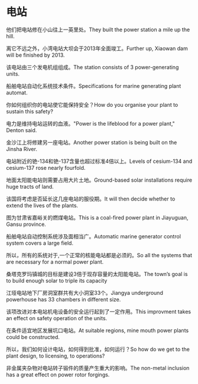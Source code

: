 # 电站

<p><span class="chinese">他们把电站修在小山往上一英里处。</span><span class="english">They built the power station a mile up the hill.</span></p>

<p><span class="chinese">离它不远之外，小湾电站大坝会于2013年全面竣工。</span><span class="english">Further up, Xiaowan dam will be finished by 2013.</span></p>

<p><span class="chinese">该电站由三个发电机组组成。</span><span class="english">The station consists of 3 power-generating units.</span></p>

<p><span class="chinese">船舶电站自动化系统技术条件。</span><span class="english">Specifications for marine generating plant automat.</span></p>

<p><span class="chinese">你如何组织你的电站使它能保持安全？</span><span class="english">How do you organise your plant to sustain this safety?</span></p>

<p><span class="chinese">电力是维持电站运转的血液。</span><span class="english">"Power is the lifeblood for a power plant," Denton said.</span></p>

<p><span class="chinese">金沙江上将修建另一座电站。</span><span class="english">Another power station is being built on the Jinsha River.</span></p>

<p><span class="chinese">电站附近的铯-134和铯-137含量也超过标准4倍以上。</span><span class="english">Levels of cesium-134 and cesium-137 rose nearly fourfold.</span></p>

<p><span class="chinese">地面太阳能电站则需要占用大片土地。</span><span class="english">Ground-based solar installations require huge tracts of land.</span></p>

<p><span class="chinese">该国将考虑是否延长这几座电站的服役期。</span><span class="english">It will then decide whether to extend the lives of the plants.</span></p>

<p><span class="chinese">图为甘肃省嘉峪关的燃煤电站。</span><span class="english">This is a coal-fired power plant in Jiayuguan, Gansu province.</span></p>

<p><span class="chinese">船舶电站自动控制系统涉及面相当广。</span><span class="english">Automatic marine generator control system covers a large field.</span></p>

<p><span class="chinese">所以，所有的系统对于,一个正常的核能电站都是必须的。</span><span class="english">So all the systems that are necessary for a normal power plant.</span></p>

<p><span class="chinese">桑塔克罗玛镇城的目标是建设3倍于现存容量的太阳能电站。</span><span class="english">The town’s goal is to build enough solar to triple its capacity</span></p>

<p><span class="chinese">江垭电站地下厂房洞室群共有大小洞室33个。</span><span class="english">Jiangya underground powerhouse has 33 chambers in different size.</span></p>

<p><span class="chinese">该项改进对本电站机电设备的安全运行起到了一定作用。</span><span class="english">This improvment takes an effect on safety operation of the units.</span></p>

<p><span class="chinese">在条件适宜地区发展坑口电站。</span><span class="english">At suitable regions, mine mouth power plants could be constructed.</span></p>

<p><span class="chinese">所以，我们如何设计电站，如何得到批准，如何运行？</span><span class="english">So how do we get to the plant design, to licensing, to operations?</span></p>

<p><span class="chinese">非金属夹杂物对电站转子锻件的质量产生重大的影响。</span><span class="english">The non-metal inclusion has a great effect on power rotor forgings.</span></p>


